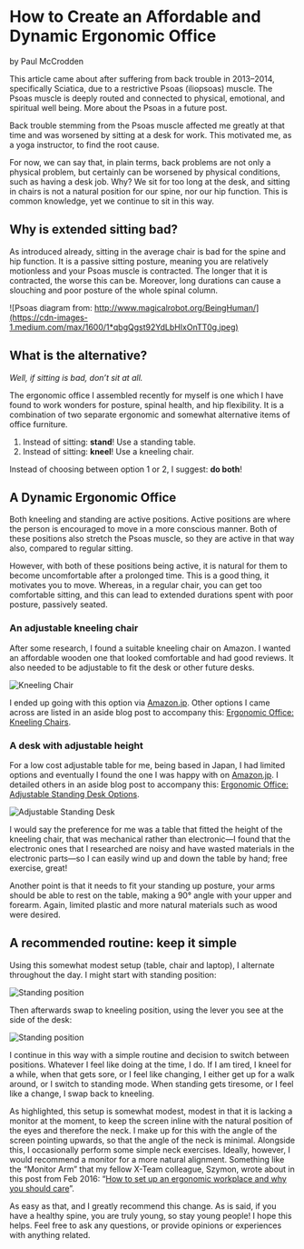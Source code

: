 # How to Create an Affordable and Dynamic Ergonomic Office

by Paul McCrodden

This article came about after suffering from back trouble in 2013–2014, specifically Sciatica, due to a restrictive Psoas \(iliopsoas\) muscle. The Psoas muscle is deeply routed and connected to physical, emotional, and spiritual well being. More about the Psoas in a future post.

Back trouble stemming from the Psoas muscle affected me greatly at that time and was worsened by sitting at a desk for work. This motivated me, as a yoga instructor, to find the root cause.

For now, we can say that, in plain terms, back problems are not only a physical problem, but certainly can be worsened by physical conditions, such as having a desk job. Why? We sit for too long at the desk, and sitting in chairs is not a natural position for our spine, nor our hip function. This is common knowledge, yet we continue to sit in this way.

## Why is extended sitting bad?

As introduced already, sitting in the average chair is bad for the spine and hip function. It is a passive sitting posture, meaning you are relatively motionless and your Psoas muscle is contracted. The longer that it is contracted, the worse this can be. Moreover, long durations can cause a slouching and poor posture of the whole spinal column.

![Psoas diagram from: http://www.magicalrobot.org/BeingHuman/](https://cdn-images-1.medium.com/max/1600/1*qbgQgst92YdLbHIxOnTT0g.jpeg)

## What is the alternative?

_Well, if sitting is bad, don’t sit at all._

The ergonomic office I assembled recently for myself is one which I have found to work wonders for posture, spinal health, and hip flexibility. It is a combination of two separate ergonomic and somewhat alternative items of office furniture.

1. Instead of sitting: **stand**! Use a standing table.
2. Instead of sitting: **kneel**! Use a kneeling chair.

Instead of choosing between option 1 or 2, I suggest: **do both**!

## A Dynamic Ergonomic Office

Both kneeling and standing are active positions. Active positions are where the person is encouraged to move in a more conscious manner. Both of these positions also stretch the Psoas muscle, so they are active in that way also, compared to regular sitting.

However, with both of these positions being active, it is natural for them to become uncomfortable after a prolonged time. This is a good thing, it motivates you to move. Whereas, in a regular chair, you can get too comfortable sitting, and this can lead to extended durations spent with poor posture, passively seated.

### An adjustable kneeling chair

After some research, I found a suitable kneeling chair on Amazon. I wanted an affordable wooden one that looked comfortable and had good reviews. It also needed to be adjustable to fit the desk or other future desks.

![Kneeling Chair](https://cdn-images-1.medium.com/max/1200/1*jhlL59ZsI8u0tlg2kbN6XA.jpeg)

I ended up going with this option via [Amazon.jp](https://www.amazon.co.jp/gp/product/B001Q1T06M/ref=oh_aui_detailpage_o01_s00?ie=UTF8&psc=1). Other options I came across are listed in an aside blog post to accompany this: [Ergonomic Office: Kneeling Chairs](https://medium.com/@mccrodp/ergonomic-office-kneeling-chairs-3847fe0b1b2f).

### A desk with adjustable height

For a low cost adjustable table for me, being based in Japan, I had limited options and eventually I found the one I was happy with on [Amazon.jp](https://www.amazon.co.jp/gp/product/B01N5XEXLO/ref=oh_aui_detailpage_o02_s00?ie=UTF8&psc=1). I detailed others in an aside blog post to accompany this: [Ergonomic Office: Adjustable Standing Desk Options](https://medium.com/@mccrodp/ergonomic-office-desk-options-26a75aba41b0).

![Adjustable Standing Desk](https://cdn-images-1.medium.com/max/1200/1*VC0vSvAugAhdpOYsaJYUXA.jpeg)

I would say the preference for me was a table that fitted the height of the kneeling chair, that was mechanical rather than electronic—I found that the electronic ones that I researched are noisy and have wasted materials in the electronic parts—so I can easily wind up and down the table by hand; free exercise, great!

Another point is that it needs to fit your standing up posture, your arms should be able to rest on the table, making a 90° angle with your upper and forearm. Again, limited plastic and more natural materials such as wood were desired.

## A recommended routine: keep it simple

Using this somewhat modest setup \(table, chair and laptop\), I alternate throughout the day. I might start with standing position:

![Standing position](https://cdn-images-1.medium.com/max/1600/1*TV2jqWC0JHzzrRuj4gD2JQ.jpeg)

Then afterwards swap to kneeling position, using the lever you see at the side of the desk:

![Standing position](https://cdn-images-1.medium.com/max/1600/1*QftulnFrGsHWpnK87Q5LWg.jpeg)

I continue in this way with a simple routine and decision to switch between positions. Whatever I feel like doing at the time, I do. If I am tired, I kneel for a while, when that gets sore, or I feel like changing, I either get up for a walk around, or I switch to standing mode. When standing gets tiresome, or I feel like a change, I swap back to kneeling.

As highlighted, this setup is somewhat modest, modest in that it is lacking a monitor at the moment, to keep the screen inline with the natural position of the eyes and therefore the neck. I make up for this with the angle of the screen pointing upwards, so that the angle of the neck is minimal. Alongside this, I occasionally perform some simple neck exercises. Ideally, however, I would recommend a monitor for a more natural alignment. Something like the “Monitor Arm” that my fellow X-Team colleague, Szymon, wrote about in this post from Feb 2016: “[How to set up an ergonomic workplace and why you should care](https://x-team.com/blog/perfect-ergonomic-workplace/)”.

As easy as that, and I greatly recommend this change. As is said, if you have a healthy spine, you are truly young, so stay young people! I hope this helps. Feel free to ask any questions, or provide opinions or experiences with anything related.

